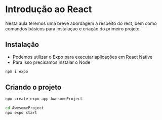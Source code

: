 # Introdução ao React

Nesta aula teremos uma breve abordagem a respeito do rect, bem como comandos básicos para instalaçao e criação do primeiro projeto.

## Instalação

- Podemos utilizar o Expo para executar aplicações em React Native
- Para isso precisamos instalar o Node

```bash
npm i expo
```

## Criando o projeto

```bash
npx create-expo-app AwesomeProject

cd AwesomeProject
npx expo start
```
